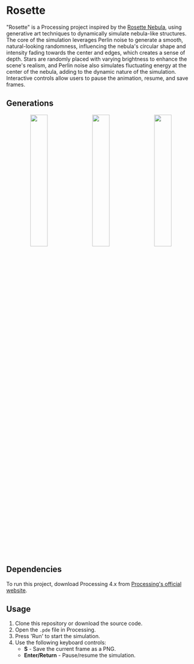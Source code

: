 # Rosette

"Rosette" is a Processing project inspired by the [Rosette Nebula](https://www.google.com/search?sca_esv=6f4062e96a08634e&sca_upv=1&sxsrf=ACQVn09n0LpAnriMzrXltJVSJPiF6jNYxA:1714631205516&q=rosette+nebula&uds=AMwkrPstUGqinC15cr6dSrX_aAEfSxvXU_Nd67Qp-Dz2FT5H2Dyjnzq_TAaeoJfQrn6JcVPxrsK1DgTab1PK1ozoNyPTFvIV-BwRX6cuXRjCxHUZrGmc5ZctKxJoHOQ3MZX9iVFVwbpc-XSdzijsLOVHk0OrjxMG9QxNoYB1wbluf4XWgDqrrlx9z2mI6--bHHQtYz68o6mN7mGrAIsl2RiMEyThO2vEzn8dnYEsqkzEsgxecNA-ajB4FbkCxJv5_medEdXL40tU-1hIPoElsC9e546zmo6nRthVTmGd67spC-rX9WN3xrE&udm=2&prmd=ivnmbtz&sa=X&ved=2ahUKEwiOvbP_qu6FAxW0V0EAHbuzBY0QtKgLegQIDBAB&biw=1512&bih=824&dpr=2#vhid=1JbDVbZdOe-ZcM&vssid=mosaic), using generative art techniques to dynamically simulate nebula-like structures. The core of the simulation leverages Perlin noise to generate a smooth, natural-looking randomness, influencing the nebula's circular shape and intensity fading towards the center and edges, which creates a sense of depth. Stars are randomly placed with varying brightness to enhance the scene's realism, and Perlin noise also simulates fluctuating energy at the center of the nebula, adding to the dynamic nature of the simulation. Interactive controls allow users to pause the animation, resume, and save frames.

## Generations
<p align="center">
  <img src="https://github.com/samirrajes/rosette/assets/77396123/4f3c469a-0159-4f06-8f85-3c2d64993864" width="30%" style="vertical-align:top; margin-right:5px;" />
  <img src="https://github.com/samirrajes/rosette/assets/77396123/952f5a20-4449-4a0c-bf65-faaa59a2b6e8" width="30%" style="vertical-align:top; margin:0 5px;" />
  <img src="https://github.com/samirrajes/rosette/assets/77396123/499edf21-9d2c-46e8-b361-30a9ed354f48" width="30%" style="vertical-align:top; margin-left:5px;" />
</p>
<!-- ![green](https://github.com/samirrajes/rosette/assets/77396123/499edf21-9d2c-46e8-b361-30a9ed354f48) -->

## Dependencies

To run this project, download Processing 4.x from [Processing's official website](https://processing.org/download/).

## Usage

1. Clone this repository or download the source code.
2. Open the `.pde` file in Processing.
3. Press 'Run' to start the simulation.
4. Use the following keyboard controls:
   - **S** - Save the current frame as a PNG.
   - **Enter/Return** - Pause/resume the simulation.
